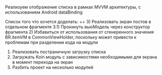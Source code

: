 Реализуем отображение списка в рамках MVVM архитектуры, с использованием Android dataBinding

Список того что хочется доделать:
++ 3) Реализовать экран постов в отдельном фрагменте
3.1) Прокинуть вьюМодель через конструктор фрагмента
2) Избавиться от использования от сгенеренного значения BR.itemVM в CommonViewHolder, поскольку может привести к проблемам при разделении кода на модули
1) Реализовать постраничную загрузку списка
4) Загружать Koin модуль с зависимостями необходимыми для экрана в момент перехода на экран
5) Разбить проект на несколько модулей